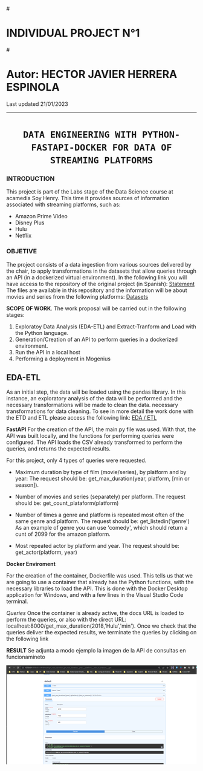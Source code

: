 
#<h1> **INDIVIDUAL PROJECT N°1** </h1>
#<h1> **Autor: HECTOR JAVIER HERRERA ESPINOLA** </h1>


Last updated 21/01/2023
<hr>  

# <h1 align="center">**`DATA ENGINEERING WITH PYTHON-FASTAPI-DOCKER FOR DATA OF STREAMING PLATFORMS`**</h1>

### **INTRODUCTION**
This project is part of the Labs stage of the Data Science course at acamedia Soy Henry.
This time it provides sources of information associated with streaming platforms, such as:
- Amazon Prime Video
- Disney Plus
- Hulu
- Netflix
 



### **OBJETIVE**
The project consists of a data ingestion from various sources delivered by the chair, to apply transformations in the datasets that allow queries through an API (in a dockerized virtual environment).
In the following link you will have access to the repository of the original project (in Spanish): [Statement]("https://github.com/HX-FAshur/PI01_DATA05")
The files are available in this repository and the information will be about movies and series from the following platforms:
 [Datasets]("https://github.com/hectorherreraespinola/Proyecto_Individual_01_Soy-Henry-/tree/main/Datasets")

 


**SCOPE OF WORK**.
The work proposal will be carried out in the following stages:
1. Exploratoy Data Analysis (EDA-ETL) and Extract-Tranform and Load with the Python language.
2. Generation/Creation of an API to perform queries in a dockerized environment.
3.  Run the API in a local host
4. Performing a deployment in Mogenius

## EDA-ETL
As an initial step, the data will be loaded using the pandas library. In this instance, an exploratory analysis of the data will be performed and the necessary transformations will be made to clean the data. 
necessary transformations for data cleaning.
To see in more detail the work done with the ETD and ETL please access the following link: [EDA / ETL]("DATA-ENGINEERING01\Transformaciones.ipynb")



**FastAPI**
For the creation of the API, the main.py file was used. With that, the API was built locally, and the functions for performing queries were configured. The API loads the CSV already transformed to perform the queries, and returns the expected results.

For this project, only 4 types of queries were requested.

+ Maximum duration by type of film (movie/series), by platform and by year:
    The request should be: get_max_duration(year, platform, [min or season]).

+ Number of movies and series (separately) per platform.
    The request should be: get_count_plataform(platform)  
  
+ Number of times a genre and platform is repeated most often of the same genre and platform.
    The request should be: get_listedin('genre')  
    As an example of genre you can use 'comedy', which should return a cunt of 2099 for the amazon platform.

+ Most repeated actor by platform and year.
  The request should be: get_actor(platform, year)

**Docker Enviroment**

For the creation of the container, Dockerfile was used. This tells us that we are going to use a container that already has the Python functions, with the necessary libraries to load the API. This is done with the Docker Desktop application for Windows, and with a few lines in the Visual Studio Code terminal.

*Queries*
Once the container is already active, the docs URL is loaded to perform the queries, or also with the direct URL:
localhost:8000/get_max_duration(2018,'Hulu','min').
Once we check that the queries deliver the expected results, we terminate the queries by clicking on the following link


**RESULT**
Se adjunta a modo ejemplo la imagen de la API de consultas en funcionamineto

![API](_scr/API.PNG)

